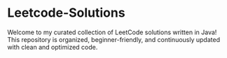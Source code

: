 # Leetcode-Solutions
Welcome to my curated collection of LeetCode solutions written in Java! This repository is organized, beginner-friendly, and continuously updated with clean and optimized code.

